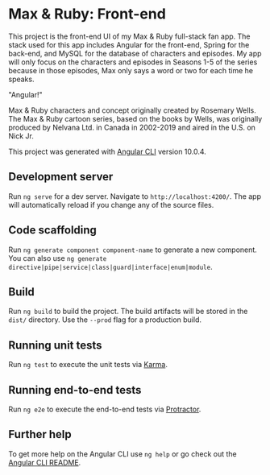 # Max & Ruby: Front-end

This project is the front-end UI of my Max & Ruby full-stack fan app. The stack used for this app includes Angular for the front-end, Spring
for the back-end, and MySQL for the database of characters and episodes. My app will only focus on the characters and episodes in Seasons 1-5
of the series because in those episodes, Max only says a word or two for each time he speaks.

"Angular!"

Max & Ruby characters and concept originally created by Rosemary Wells. The Max & Ruby cartoon series, based on the books by Wells, was
originally produced by Nelvana Ltd. in Canada in 2002-2019 and aired in the U.S. on Nick Jr.

This project was generated with [Angular CLI](https://github.com/angular/angular-cli) version 10.0.4.

## Development server

Run `ng serve` for a dev server. Navigate to `http://localhost:4200/`. The app will automatically reload if you change any of the source files.

## Code scaffolding

Run `ng generate component component-name` to generate a new component. You can also use `ng generate directive|pipe|service|class|guard|interface|enum|module`.

## Build

Run `ng build` to build the project. The build artifacts will be stored in the `dist/` directory. Use the `--prod` flag for a production build.

## Running unit tests

Run `ng test` to execute the unit tests via [Karma](https://karma-runner.github.io).

## Running end-to-end tests

Run `ng e2e` to execute the end-to-end tests via [Protractor](http://www.protractortest.org/).

## Further help

To get more help on the Angular CLI use `ng help` or go check out the [Angular CLI README](https://github.com/angular/angular-cli/blob/master/README.md).
